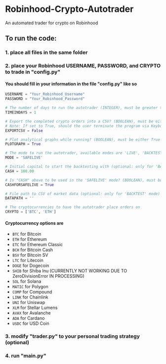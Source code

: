 # Robinhood-Crypto-Autotrader
An automated trader for crypto on Robinhood

## To run the code:
### 1. place all files in the same folder 
### 2. place your Robinhood USERNAME, PASSWORD, and CRYPTO to trade in "config.py"

#### You should fill in your information in the file "config.py" like so

```python
USERNAME = "Your_Robinhood_Username"
PASSWORD = "Your_Robinhood_Password"

# The number of days to run the autotrader (INTEGER), must be greater than zero (0)
TIMEINDAYS = 1

# Export the completed crypto orders into a CSV? (BOOLEAN), must be either True or False
# Note: If set to True, should the user terminate the program via KeyboardInterrupt while trading, then the csv will still be exported
EXPORTCSV = False

# Plot analytical graphs while running? (BOOLEAN), must be either True or False
PLOTGRAPH = True

# The mode to run the autotrader, available modes are 'LIVE', 'BACKTEST', and 'SAFELIVE'
MODE = 'SAFELIVE'

# Initial capital to start the backtesting with (optional: only for 'BACKTEST' and possibly 'SAFELIVE' modes)
CASH = 100.00

# Is "CASH" above to be used in the 'SAFELIVE' mode? (BOOLEAN), must be either True or False
CASHFORSAFELIVE = True

# File path to CSV of market data (optional: only for 'BACKTEST' mode)
DATAPATH = ''

# The cryptocurrencies to have the autotrader place orders on
CRYPTO = ['BTC', 'ETH']
```

#### Cryptocurrency options are 
- `BTC` for Bitcoin
- `ETH` for Ethereum
- `ETC` for Ethereum Classic
- `BCH` for Bitcoin Cash
- `BSV` for Bitcoin SV
- `LTC` for Litecoin
- `DOGE` for Dogecoin
- `SHIB` for Shiba Inu (CURRENTLY NOT WORKING DUE TO ZeroDivisionError IN PROCESSING)
- `SOL` for Solana
- `MATIC` for Polygon
- `COMP` for Compound
- `LINK` for Chainlink
- `UNI` for Uniswap
- `XLM` for Stellar Lumens
- `AVAX` for Avalanche
- `ADA` for Cardano
- `USDC` for USD Coin

### 3. modify "trader.py" to your personal trading strategy (optional)
### 4. run "main.py"

